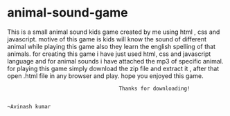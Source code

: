 # animal-sound-game
This is a small animal sound kids game created by me using html , css and javascript. 
motive of this game is kids will know the sound of different animal while playing this game 
also they learn the english spelling of that animals.
for creating this game i have just used html, css and javascript language and for animal sounds i have attached the mp3 of specific animal.
for playing this game simply download the zip file and extract it , after that open .html file in any browser and play.
hope you enjoyed this game.

                    
                                        Thanks for downloading!
                                                
                                                                                                  ~Avinash kumar










